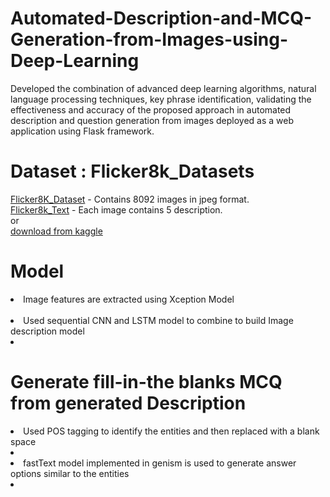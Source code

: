 # Automated-Description-and-MCQ-Generation-from-Images-using-Deep-Learning
Developed the combination of advanced deep learning  algorithms, natural language processing techniques, key phrase identification, validating the effectiveness and accuracy of the proposed approach in automated description and question generation from images deployed as a web application using Flask framework.

# Dataset : Flicker8k_Datasets

<a href="https://github.com/jbrownlee/Datasets/releases/download/Flickr8k/Flickr8k_Dataset.zip">Flicker8K_Dataset</a> - Contains 8092 images in jpeg format.<br>
<a href="https://github.com/jbrownlee/Datasets/releases/download/Flickr8k/Flickr8k_text.zip">Flicker8k_Text</a> - Each image contains 5 description.<br>
or <br>
<a href="https://www.kaggle.com/datasets/ming666/flicker8k-dataset">download from kaggle</a>

# Model
  <li>Image features are extracted using Xception Model</li><br>
  <li>Used sequential CNN and LSTM model to combine to build Image description model<li><br>

# Generate fill-in-the blanks MCQ from generated Description
  <li>Used POS tagging to identify the entities and then replaced with a blank space<li><br>
  <li>fastText model implemented in genism is used to generate answer options similar to the entities<li><br>
